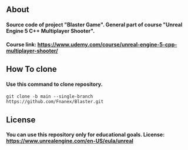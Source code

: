 ## About

#### Source code of project **"Blaster Game"**. General part of course **"Unreal Engine 5 C++ Multiplayer Shooter"**.
#### Course link: https://www.udemy.com/course/unreal-engine-5-cpp-multiplayer-shooter/

## How To clone
#### Use this command to clone repository.

```gitexclude
git clone -b main --single-branch https://github.com/Fnanex/Blaster.git
```

## License
#### You can use this repository only for educational goals. License: https://www.unrealengine.com/en-US/eula/unreal
